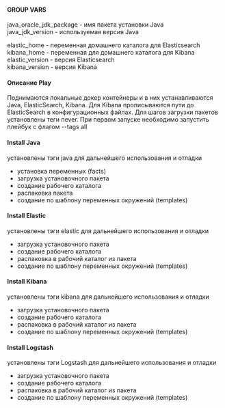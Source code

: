 #### GROUP VARS

java_oracle_jdk_package - имя пакета установки Java  
java_jdk_version - используемая версия Java  

elastic_home - переменная домашнего каталога для Elasticsearch  
kibana_home - переменная для домашнего каталога для Kibana  
elastic_version - версия Elasticsearch  
kibana_version - версия Kibana  

#### Описание Play

Поднимаются локальные докер контейнеры и в них устанавливаются Java, ElasticSearch, Kibana. Для  Kibana прописываются пути до ElasticSearch в конфигурационных файлах.
Для шагов загрузки пакетов установлены теги never. При первом запуске необходимо запустить плейбук с флагом --tags all  

#### Install Java

установлены тэги java для дальнейшего использования и отладки  

- установка переменных (facts)
- загрузка установочного пакета
- создание рабочего каталога
- распаковка пакета
- создание по шаблону переменных окружений (templates)

#### Install Elastic

установлены тэги elastic для дальнейшего использования и отладки  

- загрузка установочного пакета
- создание рабочего каталога
- распаковка в рабочий каталог из пакета
- создание по шаблону переменных окружений (templates)

#### Install Kibana

установлены тэги kibana для дальнейшего использования и отладки  

- загрузка установочного пакета
- создание рабочего каталога
- распаковка в рабочий каталог из пакета
- создание по шаблону переменных окружений (templates)

#### Install Logstash

установлены тэги Logstash для дальнейшего использования и отладки  

- загрузка установочного пакета
- создание рабочего каталога
- распаковка в рабочий каталог из пакета
- создание по шаблону переменных окружений (templates)
